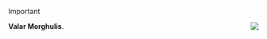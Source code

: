 > [!IMPORTANT]
> **Valar Morghulis**.  <img align="right" src="https://komarev.com/ghpvc/?username=iyasbagus&label=Profile%20views&color=0e75b6&style=flat" />



